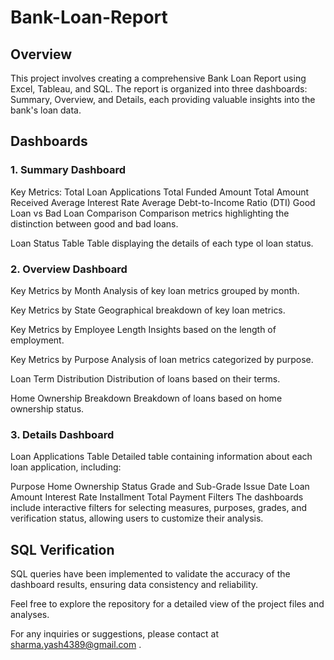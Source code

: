 # Bank-Loan-Report
## Overview
This project involves creating a comprehensive Bank Loan Report using Excel, Tableau, and SQL. The report is organized into three dashboards: Summary, Overview, and Details, each providing valuable insights into the bank's loan data.

## Dashboards
### 1. Summary Dashboard
Key Metrics:
Total Loan Applications
Total Funded Amount
Total Amount Received
Average Interest Rate
Average Debt-to-Income Ratio (DTI)
Good Loan vs Bad Loan Comparison
Comparison metrics highlighting the distinction between good and bad loans.

Loan Status Table
Table displaying the details of each type ol loan status.

### 2. Overview Dashboard
Key Metrics by Month
Analysis of key loan metrics grouped by month.

Key Metrics by State
Geographical breakdown of key loan metrics.

Key Metrics by Employee Length
Insights based on the length of employment.

Key Metrics by Purpose
Analysis of loan metrics categorized by purpose.

Loan Term Distribution
Distribution of loans based on their terms.

Home Ownership Breakdown
Breakdown of loans based on home ownership status.

### 3. Details Dashboard
Loan Applications Table
Detailed table containing information about each loan application, including:

Purpose
Home Ownership Status
Grade and Sub-Grade
Issue Date
Loan Amount
Interest Rate
Installment
Total Payment
Filters
The dashboards include interactive filters for selecting measures, purposes, grades, and verification status, allowing users to customize their analysis.

## SQL Verification
SQL queries have been implemented to validate the accuracy of the dashboard results, ensuring data consistency and reliability.


Feel free to explore the repository for a detailed view of the project files and analyses.

For any inquiries or suggestions, please contact at sharma.yash4389@gmail.com .
